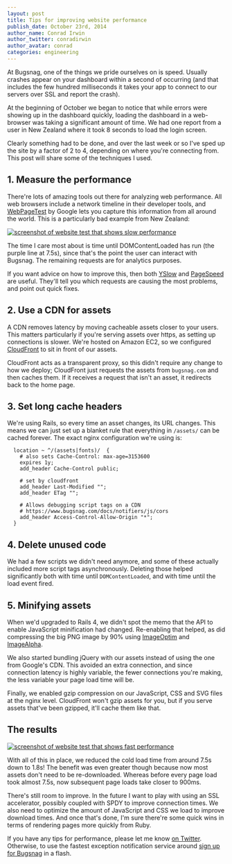 ```yaml
---
layout: post
title: Tips for improving website performance
publish_date: October 23rd, 2014
author_name: Conrad Irwin
author_twitter: conradirwin
author_avatar: conrad
categories: engineering
---
```


At Bugsnag, one of the things we pride ourselves on is speed. Usually crashes
appear on your dashboard within a second of occurring (and that includes the
few hundred milliseconds it takes your app to connect to our servers over SSL
and report the crash).

At the beginning of October we began to notice that while errors were showing
up in the dashboard quickly, loading the dashboard in a web-browser was taking a
significant amount of time. We had one report from a user in New Zealand where it took 8 seconds to load the login screen.

Clearly something had to be done, and over the last week or so I've sped up the
site by a factor of 2 to 4, depending on where you're connecting from. This post
will share some of the techniques I used.

## 1. Measure the performance

There're lots of amazing tools out there for analyzing web performance. All
web browsers include a network timeline in their developer tools, and
[WebPageTest](http://www.webpagetest.org/) by Google lets you capture this
information from all around the world. This is a particularly bad example
from New Zealand:

<a href="/img/posts/slow-bugsnag.png" title="Bugsnag being slow from New Zealand">
<img src="/img/posts/slow-bugsnag.png" alt="screenshot of website test that shows slow performance"/>
</a>

The time I care most about is time until DOMContentLoaded has run (the purple
line at 7.5s), since that's the point the user can interact with Bugsnag. The
remaining requests are for analytics purposes.

If you want advice on how to improve this, then both [YSlow](http://yslow.org/) and
[PageSpeed](https://developers.google.com/speed/pagespeed/) are useful. They'll tell
you which requests are causing the most problems, and point out quick fixes.

## 2. Use a CDN for assets

A CDN removes latency by moving cacheable assets closer to your users. This
matters particularly if you're serving assets over https, as setting up
connections is slower. We're hosted on Amazon EC2, so we configured
[CloudFront](https://aws.amazon.com/cloudfront/) to sit in front of our assets.

CloudFront acts as a transparent proxy, so this didn't require any change to
how we deploy; CloudFront just requests the assets from `bugsnag.com` and then
caches them. If it receives a request that isn't an asset, it redirects back to
the home page.

## 3. Set long cache headers

We're using Rails, so every time an asset changes, its URL changes. This means
we can just set up a blanket rule that everything in `/assets/` can be cached forever.
The exact nginx configuration we're using is:

```
  location ~ ^/(assets|fonts)/  {
    # also sets Cache-Control: max-age=3153600
    expires 1y;
    add_header Cache-Control public;

    # set by cloudfront
    add_header Last-Modified "";
    add_header ETag "";

    # Allows debugging script tags on a CDN
    # https://www.bugsnag.com/docs/notifiers/js/cors
    add_header Access-Control-Allow-Origin "*";
  }
```

## 4. Delete unused code

We had a few scripts we didn't need anymore, and some of these actually included more
script tags asynchronously. Deleting those helped significantly both with time until
`DOMContentLoaded`, and with time until the load event fired.

## 5. Minifying assets

When we'd upgraded to Rails 4, we didn't spot the memo that the API to enable JavaScript
minification had changed. Re-enabling that helped, as did compressing the big PNG image by
90% using [ImageOptim](http://imageoptim.com/) and [ImageAlpha](http://pngmini.com/).

We also started bundling jQuery with our assets instead of using the one from
Google's CDN.  This avoided an extra connection, and since connection latency is
highly variable, the fewer connections you're making, the less variable your
page load time will be.

Finally, we enabled gzip compression on our JavaScript, CSS and SVG files at the nginx level.
CloudFront won't gzip assets for you, but if you serve assets that've been gzipped, it'll cache them like that.

## The results

<a href="/img/posts/fast-bugsnag.png" title="Bugsnag from New Zealand before optimization">
<img src="/img/posts/fast-bugsnag.png"alt="screenshot of website test that shows fast performance"/>
</a>

With all of this in place, we reduced the cold load time from around 7.5s down
to 1.8s! The benefit was even greater though because now most assets don't need
to be re-downloaded. Whereas before every page load took almost 7.5s, now
subsequent page loads take closer to 900ms.

There's still room to improve. In the future I want to play with using an SSL
accelerator, possibly coupled with SPDY to improve connection times. We also
need to optimize the amount of JavaScript and CSS we load to improve download
times. And once that's done, I'm sure there're some quick wins in terms of
rendering pages more quickly from Ruby.

If you have any tips for performance, please let me know [on
Twitter](https://twitter.com/conradirwin). Otherwise, to use the fastest exception
notification service around [sign up for Bugsnag](https://www.bugsnag.com) in a
flash.

